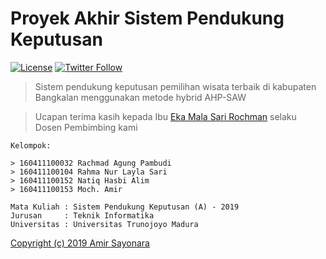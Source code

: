 # Proyek Akhir Sistem Pendukung Keputusan
[![License](https://img.shields.io/github/license/amirsayonara/proyek-spk)](LICENSE)
[![Twitter Follow](https://img.shields.io/twitter/follow/amir_sayonara)](https://twitter.com/amir_sayonara)

> Sistem pendukung keputusan pemilihan wisata terbaik di kabupaten Bangkalan menggunakan metode hybrid AHP-SAW

> Ucapan terima kasih kepada Ibu [Eka Mala Sari Rochman](https://forlap.ristekdikti.go.id/dosen/detail/NTdDNjJDQkItQkY3My00QTAxLTkzOTEtODQzRUEzMjVGNDc3) selaku Dosen Pembimbing kami

```
Kelompok:

> 160411100032 Rachmad Agung Pambudi
> 160411100104 Rahma Nur Layla Sari
> 160411100152 Natiq Hasbi Alim
> 160411100153 Moch. Amir

Mata Kuliah : Sistem Pendukung Keputusan (A) - 2019
Jurusan     : Teknik Informatika
Universitas : Universitas Trunojoyo Madura
```
[Copyright (c) 2019 Amir Sayonara](LICENSE)

